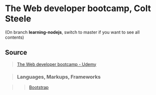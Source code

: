# The Web developer bootcamp, Colt Steele

(On branch **learning-nodejs**, switch to master if you want to see all contents)

## Source

>[The Web developer bootcamp - Udemy](https://www.udemy.com/the-web-developer-bootcamp/)

>### Languages, Markups, Frameworks

>>[Bootstrap](../subjects/bootstrap.md)
